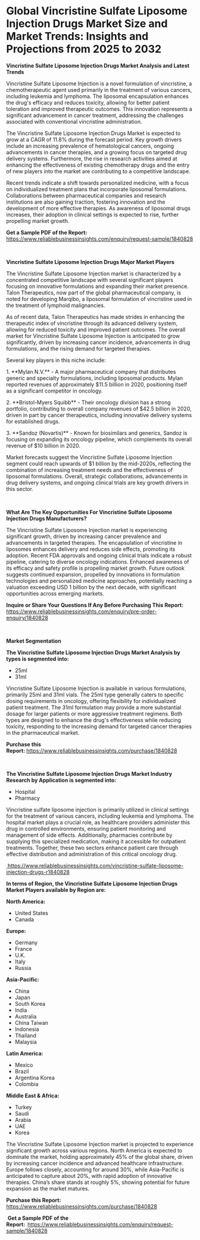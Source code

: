 <p><h1>Global Vincristine Sulfate Liposome Injection Drugs Market Size and Market Trends: Insights and Projections from 2025 to 2032</h1></p><p><strong>Vincristine Sulfate Liposome Injection Drugs Market Analysis and Latest Trends</strong></p>
<p><p>Vincristine Sulfate Liposome Injection is a novel formulation of vincristine, a chemotherapeutic agent used primarily in the treatment of various cancers, including leukemia and lymphoma. The liposomal encapsulation enhances the drug's efficacy and reduces toxicity, allowing for better patient toleration and improved therapeutic outcomes. This innovation represents a significant advancement in cancer treatment, addressing the challenges associated with conventional vincristine administration.</p><p>The Vincristine Sulfate Liposome Injection Drugs Market is expected to grow at a CAGR of 11.8% during the forecast period. Key growth drivers include an increasing prevalence of hematological cancers, ongoing advancements in cancer therapies, and a growing focus on targeted drug delivery systems. Furthermore, the rise in research activities aimed at enhancing the effectiveness of existing chemotherapy drugs and the entry of new players into the market are contributing to a competitive landscape.</p><p>Recent trends indicate a shift towards personalized medicine, with a focus on individualized treatment plans that incorporate liposomal formulations. Collaborations between pharmaceutical companies and research institutions are also gaining traction, fostering innovation and the development of more effective therapies. As awareness of liposomal drugs increases, their adoption in clinical settings is expected to rise, further propelling market growth.</p></p>
<p><strong>Get a Sample PDF of the Report:&nbsp;</strong> <a href="https://www.reliablebusinessinsights.com/enquiry/request-sample/1840828?utm_campaign=904&utm_medium=2&utm_source=Github&utm_content=ia&utm_term=19042025&utm_id=vincristine-sulfate-liposome-injection-drugs">https://www.reliablebusinessinsights.com/enquiry/request-sample/1840828</a></p>
<p>&nbsp;</p>
<p><strong>Vincristine Sulfate Liposome Injection Drugs Major Market Players</strong></p>
<p><p>The Vincristine Sulfate Liposome Injection market is characterized by a concentrated competitive landscape with several significant players focusing on innovative formulations and expanding their market presence. Talon Therapeutics, now part of the global pharmaceutical company, is noted for developing Marqibo, a liposomal formulation of vincristine used in the treatment of lymphoid malignancies. </p><p>As of recent data, Talon Therapeutics has made strides in enhancing the therapeutic index of vincristine through its advanced delivery system, allowing for reduced toxicity and improved patient outcomes. The overall market for Vincristine Sulfate Liposome Injection is anticipated to grow significantly, driven by increasing cancer incidence, advancements in drug formulations, and the rising demand for targeted therapies. </p><p>Several key players in this niche include:</p><p>1. **Mylan N.V.** - A major pharmaceutical company that distributes generic and specialty formulations, including liposomal products. Mylan reported revenues of approximately $11.5 billion in 2020, positioning itself as a significant competitor in oncology.</p><p>2. **Bristol-Myers Squibb** - Their oncology division has a strong portfolio, contributing to overall company revenues of $42.5 billion in 2020, driven in part by cancer therapeutics, including innovative delivery systems for established drugs.</p><p>3. **Sandoz (Novartis)** - Known for biosimilars and generics, Sandoz is focusing on expanding its oncology pipeline, which complements its overall revenue of $10 billion in 2020.</p><p>Market forecasts suggest the Vincristine Sulfate Liposome Injection segment could reach upwards of $1 billion by the mid-2020s, reflecting the combination of increasing treatment needs and the effectiveness of liposomal formulations. Overall, strategic collaborations, advancements in drug delivery systems, and ongoing clinical trials are key growth drivers in this sector.</p></p>
<p>&nbsp;</p>
<p><strong>What Are The Key Opportunities For Vincristine Sulfate Liposome Injection Drugs Manufacturers?</strong></p>
<p><p>The Vincristine Sulfate Liposome Injection market is experiencing significant growth, driven by increasing cancer prevalence and advancements in targeted therapies. The encapsulation of vincristine in liposomes enhances delivery and reduces side effects, promoting its adoption. Recent FDA approvals and ongoing clinical trials indicate a robust pipeline, catering to diverse oncology indications. Enhanced awareness of its efficacy and safety profile is propelling market growth. Future outlook suggests continued expansion, propelled by innovations in formulation technologies and personalized medicine approaches, potentially reaching a valuation exceeding USD 1 billion by the next decade, with significant opportunities across emerging markets.</p></p>
<p><strong>Inquire or Share Your Questions If Any Before Purchasing This Report:</strong> <a href="https://www.reliablebusinessinsights.com/enquiry/pre-order-enquiry/1840828?utm_campaign=904&utm_medium=2&utm_source=Github&utm_content=ia&utm_term=19042025&utm_id=vincristine-sulfate-liposome-injection-drugs">https://www.reliablebusinessinsights.com/enquiry/pre-order-enquiry/1840828</a></p>
<p>&nbsp;</p>
<p><strong>Market Segmentation</strong></p>
<p><strong>The Vincristine Sulfate Liposome Injection Drugs Market Analysis by types is segmented into:</strong></p>
<p><ul><li>25ml</li><li>31ml</li></ul></p>
<p><p>Vincristine Sulfate Liposome Injection is available in various formulations, primarily 25ml and 31ml vials. The 25ml type generally caters to specific dosing requirements in oncology, offering flexibility for individualized patient treatment. The 31ml formulation may provide a more substantial dosage for larger patients or more aggressive treatment regimens. Both types are designed to enhance the drug's effectiveness while reducing toxicity, responding to the increasing demand for targeted cancer therapies in the pharmaceutical market.</p></p>
<p><strong>Purchase this Report:&nbsp;</strong><a href="https://www.reliablebusinessinsights.com/purchase/1840828?utm_campaign=904&utm_medium=2&utm_source=Github&utm_content=ia&utm_term=19042025&utm_id=vincristine-sulfate-liposome-injection-drugs">https://www.reliablebusinessinsights.com/purchase/1840828</a></p>
<p>&nbsp;</p>
<p><strong>The Vincristine Sulfate Liposome Injection Drugs Market Industry Research by Application is segmented into:</strong></p>
<p><ul><li>Hospital</li><li>Pharmacy</li></ul></p>
<p><p>Vincristine sulfate liposome injection is primarily utilized in clinical settings for the treatment of various cancers, including leukemia and lymphoma. The hospital market plays a crucial role, as healthcare providers administer this drug in controlled environments, ensuring patient monitoring and management of side effects. Additionally, pharmacies contribute by supplying this specialized medication, making it accessible for outpatient treatments. Together, these two sectors enhance patient care through effective distribution and administration of this critical oncology drug.</p></p>
<p><a href="https://www.reliablebusinessinsights.com/vincristine-sulfate-liposome-injection-drugs-r1840828?utm_campaign=904&utm_medium=2&utm_source=Github&utm_content=ia&utm_term=19042025&utm_id=vincristine-sulfate-liposome-injection-drugs">&nbsp;https://www.reliablebusinessinsights.com/vincristine-sulfate-liposome-injection-drugs-r1840828</a></p>
<p><strong>In terms of Region, the Vincristine Sulfate Liposome Injection Drugs Market Players available by Region are:</strong></p>
<p>
    <p> <strong> North America: </strong>
        <ul>
            <li>United States</li>
            <li>Canada</li>
        </ul>
        </p> 
    <p> <strong> Europe: </strong>
        <ul>
            <li>Germany</li>
            <li>France</li>
            <li>U.K.</li>
            <li>Italy</li>
            <li>Russia</li>
        </ul>
        </p> 
    <p> <strong> Asia-Pacific: </strong>
        <ul>
            <li>China</li>
            <li>Japan</li>
            <li>South Korea</li>
            <li>India</li>
            <li>Australia</li>
            <li>China Taiwan</li>
            <li>Indonesia</li>
            <li>Thailand</li>
            <li>Malaysia</li>
        </ul>
        </p> 
    <p> <strong> Latin America: </strong>
        <ul>
            <li>Mexico</li>
            <li>Brazil</li>
            <li>Argentina Korea</li>
            <li>Colombia</li>
        </ul>
        </p> 
    <p> <strong> Middle East & Africa: </strong>
        <ul>
            <li>Turkey</li>
            <li>Saudi</li>
            <li>Arabia</li>
            <li>UAE</li>
            <li>Korea</li>
        </ul>
    </p>
    </p>
<p><p>The Vincristine Sulfate Liposome Injection market is projected to experience significant growth across various regions. North America is expected to dominate the market, holding approximately 45% of the global share, driven by increasing cancer incidence and advanced healthcare infrastructure. Europe follows closely, accounting for around 30%, while Asia-Pacific is anticipated to capture about 20%, with rapid adoption of innovative therapies. China’s share stands at roughly 5%, showing potential for future expansion as the market matures.</p></p>
<p><strong>Purchase this Report: </strong><a href="https://www.reliablebusinessinsights.com/purchase/1840828?utm_campaign=904&utm_medium=2&utm_source=Github&utm_content=ia&utm_term=19042025&utm_id=vincristine-sulfate-liposome-injection-drugs">https://www.reliablebusinessinsights.com/purchase/1840828</a></p>
<p>&nbsp;<strong>Get a Sample PDF of the Report:&nbsp;&nbsp;</strong><a href="https://www.reliablebusinessinsights.com/enquiry/request-sample/1840828?utm_campaign=904&utm_medium=2&utm_source=Github&utm_content=ia&utm_term=19042025&utm_id=vincristine-sulfate-liposome-injection-drugs">https://www.reliablebusinessinsights.com/enquiry/request-sample/1840828</a></p>
<p><strong></strong></p>
<p><p></p><p></p><p></p></p>